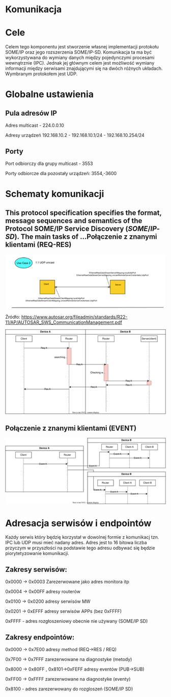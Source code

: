 # Komunikacja

# Cele

Celem tego komponentu jest stworzenie własnej implementacji protokołu SOME/IP oraz jego rozszerzenia SOME/IP-SD. Komunikacja ta ma być wykorzystywana do wymiany danych między pojedynczymi procesami wewnątrznie (IPC). Jednak jej głównym celem jest możliwość wymiany informacji między serwisami znajdującymi się na dwóch różnych układach. Wymbranym protokołem jest UDP.


# Globalne ustawienia

## Pula adresów IP

Adres multicast - 224.0.0.10

Adresy urządzeń 192.168.10.2 - 192.168.10.1/24 - 192.168.10.254/24

## Porty

Port odbiorczy dla grupy multicast - 3553

Porty odbiorcze dla pozostały urządzeń: 3554,-3600


# Schematy komunikacji

## This protocol specification specifies the format, message sequences and semantics of the Protocol SOME/IP Service Discovery (*SOME*/*IP*-*SD*). The main tasks of ...Połączenie z znanymi klientami (REQ-RES)
![Req-Res someip](./req-res_someip.png)

Źródło: <https://www.autosar.org/fileadmin/standards/R22-11/AP/AUTOSAR_SWS_CommunicationManagement.pdf>

![schemat_komunikacji](./schemat_komunikacji.drawio.svg)

## Połączenie z znanymi klientami (EVENT)

![polaczenie_z_klientami](./polaczenie_z_klientami.drawio.svg)

# Adresacja serwisów i endpointów

Każdy serwis który będzię korzystał w dowolnej formie z komunikacj tzn. IPC lub UDP musi mieć nadany adres. Adres jest to 16 bitowa liczba przyczym w przyszłości na podstawie tego adresu odbywać się będzie piorytetyzowanie komunikacji.

## Zakresy serwisów:

0x0000 → 0x0003 Zarezerwowane jako adres monitora itp

0x0004 → 0x00FF adresy routerów 

0x0100 → 0x0200 adresy serwisów MW

0x0201 → 0xEFFF adresy serwisów APPs (bez 0xFFFF)

0xFFFF - adres rozgłoszeniowy obecnie nie używany (SOME/IP SD)

## Zakresy endpointów:

0x0000 → 0x7E00 adresy method (REQ→RES / REQ)

0x7F00 → 0x7FFF zarezerwowane na diagnostyke (metody)

0x8000 → 0x80FF , 0x8101→0xFEFF adresy eventów (PUB→SUB)

0xFF00 → 0xFFFF zarezerwowane na diagnostyke (eventy)

0x8100 - adres zarezerwowany do rozgloszeń (SOME/IP SD)
